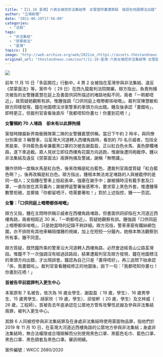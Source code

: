 ```yaml
---
title: "【11.10 荃灣】六男女被控非法集結等　女警證供屢遭質疑　後認在地圖標注出錯"
author: "立場新聞"
date: "2021-06-29T17:56:00"
categories:
  - "法庭"
tags:
  - "非法集結"
  - "禁蒙面法"
  - "荃灣"
topics: []
image: "http://web.archive.org/web/2021im_/https://assets.thestandnews.com/media/resized/1200x0/photos/16-2020copy_JTKmQ.png"
original_url: "thestandnews.com/court/11-10-荃灣-六男女被控非法集結等-女警證供屢遭質疑-後認在地圖標注出錯"
---
```

![](http://web.archive.org/web/2021im_/https://assets.thestandnews.com/media/resized/1200x0/photos/16-2020copy_JTKmQ.png)

前年 11 月 10 日「多區開花」行動中，4 男 2 女被指在荃灣參與非法集結、違反《禁蒙面法》等，案件今（ 29 日）在西九龍裁判法院開審。辯方指出，負責拘捕次被告的女警鍾嘉慧在庭上及書面供詞所描述的堵路地點不同，兩者「一啲都唔近」，故質疑她觀察有誤，惟鍾強調「口供同庭上嘅嘢都係啱嘅」。裁判官陳慧敏和辯方同樣發現，鐘在地圖標注涉案警車的車頭方向出錯。鍾及後承認「畫錯咗」，即時更正，但裁判官查看後直斥「我都唔知你畫乜！你畫到花哂！」

**女警稱約 70 人堵路　卻未有以此罪拘捕**

案發時隸屬新界南衝鋒隊第二隊的女警鍾嘉慧供稱，當日下午約 2 時半，與同僚分別乘坐 3 輛警車，沿荃灣大河道轉入西樓角路時，看到約 70 名示威者，包括全黑裝束、手持藍色長傘兼戴黑口罩的次被告謝盈盈，正以紅白色水馬、黃色膠欄堵路，遂下車追截。眾人見狀立即往西樓角花園方向逃跑，惟謝後遭同袍截停。鍾以非法集結及違反《禁蒙面法》兩罪拘捕及警誡，謝稱「無嘢講」。

鍾作供時一度稱水馬是紅白色，後來改稱是紅白藍色，遭裁判官兩度質疑「紅白藍色啊？」，後再改稱是紅白色。辯方指出，鍾根本無法肯定堵路的人與被截停的是同一個人；又指鍾在警車上撿起長傘，強塞在謝手中；謝被捕時沒有戴手套及口罩，一直存放在其背囊內；謝被押返警署後感寒冷，要求穿上黑色外套，惟遭鍾等數警拒絕，並揶揄「你都留哂汗，唔需要著啦！」對於上述指控，鍾一一否認。

**女警：「口供同庭上嘅嘢都係啱嘅」**

辯方又指，鍾在主問時供稱示威者在西樓角路堵路，但書面供詞卻指在大河道近西樓角路，兩者相距近 30 米，「一啲都唔近」，質疑她觀察有誤。鍾強調「口供同庭上嘅嘢都係啱嘅」，只是她當時的記錄不夠詳細。辯方另指，警車車窗有鐵絲網包圍，亦不排除有其他車輛阻擋鍾的視線，加上在短短一分鐘內，她根本無法觀察到所有事，鍾不同意。

辯方質疑，既然鐘所乘的警車沿大河道轉入西樓角路，必然會途經青山公路荃灣段。惟鐘不下一次強調沒有經過該路段，結果遭裁判官及辯方發現，鐘在地圖標注的車頭方向出錯，才出現誤會。鐘認為自己只是「畫得唔好」，再三追問下始承認「係，我畫錯咗」。裁判官查看鍾經修正的地圖後，拋下一句：「我都唔知你畫乜！你畫到花哂！」

**首被告早前認罪判入更生中心**

本案原有 7 名被告，依次為 16 歲女學生、謝盈盈（ 19 歲，學生）、16 歲男學生、15 歲男學生、胡家欣（ 19 歲，學生）、邱俊軒（ 20 歲，學生）及文梓威（ 26 歲，工程師）。首被告去年底承認在公眾地方管有攻擊性武器及參與非法集結兩罪，被判入更生中心。

其餘 6 人同被控參與非法集結罪及在身處非法集結時使用蒙面物品罪，指他們於 2019 年 11 月 10 日，在荃灣大河道近西樓角路的公眾地方參與非法集結；身處非法集結時，無合法權限或合理辯解而分別使用黑色口罩、黑藍色毛巾、藍色口罩、黑色口罩、黑色頸套及黑色口罩。審訊明續。

案件編號：WKCC 2680/2020